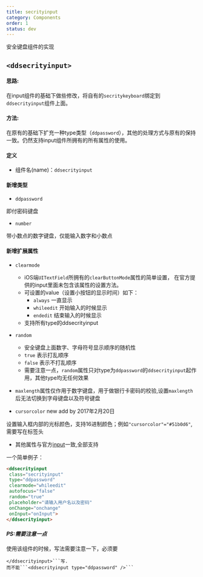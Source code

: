 ```yaml
---
title: secrityinput
category: Components
order: 1
status: dev
---
```


安全键盘组件的实现


`<ddsecrityinput>`
------

#### 思路:
在input组件的基础下做些修改，将自有的`secritykeyboard`绑定到`ddsecrityinput`组件上面。
#### 方法:
在原有的基础下扩充一种type类型（`ddpassword`），其他的处理方式与原有的保持一致。仍然支持input组件所拥有的所有属性的使用。

#### 定义
* 组件名(name)：`ddsecrityinput`


#### 新增类型

* `ddpassword`
  
即付密码键盘  
* `number`
  
带小数点的数字键盘，仅能输入数字和小数点

#### 新增扩展属性

* `clearmode`
  * iOS端`UITextField`所拥有的`clearButtonMode`属性的简单设置， 在官方提供的input里面未包含该属性的设置方法。
  * 可设置的value（设置小按钮的显示时间）如下：
    * `always`
       一直显示
    * `whileedit`
      开始输入的时候显示
    * `endedit`
      结束输入的时候显示
  * 支持所有type的ddsecrityinput


* `random`
  * 安全键盘上面数字、字母符号显示顺序的随机性
  * `true`
    表示打乱顺序
  * `false`
    表示不打乱顺序
  * 需要注意一点，`random`属性只对type为`ddpassword`的`ddsecrityinput`起作用，其他type均无任何效果

* `maxlength`属性仅作用于数字键盘，用于做银行卡密码的校验,设置`maxlength`后无法切换到字母键盘以及符号键盘

* `cursorcolor`   new add by 2017年2月20日

设置输入框内部的光标颜色，支持16进制颜色；例如`"cursorcolor"="#51b0d6"`,需要写在标签头

* 其他属性与官方[input](http://alibaba.github.io/weex/cn/doc/components/input.html)一致,全部支持


一个简单例子：

 ```html
 <ddsecrityinput
  class="secrityinput"
  type="ddpassword"
  clearmode="whileedit"
  autofocus="false"
  random="true"
  placeholder="请输入用户名以及密码"
  onChange="onchange"
  onInput="onInput">
 </ddsecrityinput>

 ```

#### ***PS:需要注意一点***


使用该组件的时候，写法需要注意一下，必须要 
```<ddsecrityinput type="ddpassword">
</ddsecrityinput>```写.
而不能```<ddsecrityinput type="ddpassword" />```
